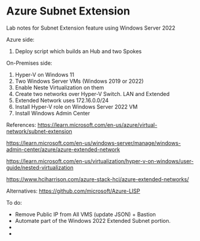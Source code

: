 # Azure Subnet Extension

Lab notes for Subnet Extension feature using Windows Server 2022

Azure side:
1. Deploy script which builds an Hub and two Spokes

On-Premises side:
1. Hyper-V on Windows 11
2. Two Windows Server VMs (Windows 2019 or 2022)
3. Enable Neste Virtualization on them
4. Create two networks over Hyper-V Switch. LAN and Extended
5. Extended Network uses 172.16.0.0/24
6. Install Hyper-V role on Windows Server 2022 VM
7. Install Windows Admin Center

References:
https://learn.microsoft.com/en-us/azure/virtual-network/subnet-extension

https://learn.microsoft.com/en-us/windows-server/manage/windows-admin-center/azure/azure-extended-network

https://learn.microsoft.com/en-us/virtualization/hyper-v-on-windows/user-guide/nested-virtualization

https://www.hciharrison.com/azure-stack-hci/azure-extended-networks/

Alternatives:
https://github.com/microsoft/Azure-LISP


To do:
- Remove Public IP from All VMS (update JSON) + Bastion
- Automate part of the Windows 2022 Extended Subnet portion.
- 
- 